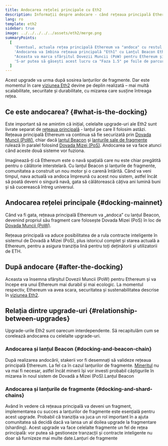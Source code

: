 ```yaml
---
title: Andocarea rețelei principale cu Eth2
description: Informații despre andocare - când rețeaua principală Ethereum se va alătura sistemului Dovada Mizei (PoS) coordonat de lanțul Beacon.
lang: ro
template: eth2
sidebar: true
image: ../../../../../assets/eth2/merge.png
summaryPoints:
  [
    'Eventual, actuala rețea principală Ethereum va "andoca" cu restul de upgrade Eth2.',
    'Andocarea va îmbina rețeaua principală "Eth1" cu Lanțul Beacon Eth2 și cu sistemul de fragmente.',
    "Aceasta va marca sfârșitul Dovezii Muncii (PoW) pentru Ethereum și tranziția completă la Dovada Mizei (PoS).",
    'S-ar putea să găsești acest lucru ca "Faza 1.5" pe foile de parcurs tehnice.',
  ]
---
```


<UpgradeStatus date="~2021/22">
    Acest upgrade va urma după sosirea lanțurilor de fragmente. Dar este momentul în care <a href="/eth2/vision/">viziunea Eth2</a> devine pe deplin realizată – mai multă scalabilitate, securitate și durabilitate, cu mizarea care susține întreaga rețea.
</UpgradeStatus>

## Ce este andocarea? {#what-is-the-docking}

Este important să ne amintim că inițial, celelalte upgrade-uri ale Eth2 sunt livrate separat de [rețeaua principală](/glossary/#mainnet) - lanțul pe care îl folosim astăzi. Rețeaua principală Ethereum va continua să fie securizată prin [Dovada Muncii (PoW)](/developers/docs/consensus-mechanisms/pow/), chiar dacă [lanțul Beacon](/eth2/beacon-chain/) și [lanțurile sale de fragmente](/eth2/shard-chains/) rulează în paralel folosind [Dovada Mizei (PoS)](/developers/docs/consensus-mechanisms/pos/). Andocarea se va face atunci când aceste două sisteme vor fuziona.

Imaginează-ți că Ethereum este o navă spațială care nu este chiar pregătită pentru o călătorie interstelară. Cu lanțul Beacon și lanțurile de fragmente, comunitatea a construit un nou motor și o carenă întărită. Când va veni timpul, nava actuală va andoca împreună cu acest nou sistem, astfel încât să poată deveni o singură navă, gata să călătorească câțiva ani lumină buni și să cucerească întreg universul.

## Andocarea rețelei principale {#docking-mainnet}

Când va fi gata, rețeaua principală Ethereum va „andoca” cu lanțul Beacon, devenind propriul său fragment care folosește Dovada Mizei (PoS) în loc de [Dovada Muncii (PoW)](/developers/docs/consensus-mechanisms/pow/).

Rețeaua principală va aduce posibilitatea de a rula contracte inteligente în sistemul de Dovadă a Mizei (PoS), plus istoricul complet și starea actuală a Ethereum, pentru a asigura tranziția lină pentru toți deținătorii și utilizatorii de ETH.

<!-- ### Improving mainnet

Before mainnet docks with the new eth2 system, it’s probably worthwhile sorting some of the issues that are in flight – often referred to as Ethereum1.x.

These include Improvements for

- **End users**: like [EIP-1559](https://eips.ethereum.org/EIPS/eip-1559) which changes the way users bid for blockspace. In other words, making transaction fees more efficient for end users.
- **Client runners**: making running clients more sustainable by capping disk space requirements.
- **Developers**: upgrading the EVM to be more flexible.

Plus many more.

[More on Ethereum1.x](/learn/#eth-1x)

These improvements all have a place in Eth2 so it’s likely that their progress may affect the timing of the docking. -->

## După andocare {#after-the-docking}

Aceasta va însemna sfârșitul Dovezii Muncii (PoW) pentru Ethereum și va începe era unui Ethereum mai durabil și mai ecologic. La momentul respectiv, Ethereum va avea scara, securitatea și sustenabilitatea descrise în [viziunea Eth2](/eth2/vision/).

## Relația dintre upgrade-uri {#relationship-between-upgrades}

Upgrade-urile Eth2 sunt oarecum interdependente. Să recapitulăm cum se corelează andocarea cu celelalte upgrade-uri.

### Andocarea și lanțul Beacon {#docking-and-beacon-chain}

După realizarea andocării, stakerii vor fi desemnați să valideze rețeaua principală Ethereum. La fel ca în cazul lanțurilor de fragmente. [Mineritul](/developers/docs/consensus-mechanisms/pow/mining/) nu va mai fi necesar, astfel încât minerii își vor investi probabil câștigurile în mizarea în noul sistem de Dovadă a Mizei (PoS).<ButtonLink to="/eth2/beacon-chain/">Lanțul Beacon</ButtonLink>

### Andocarea și lanțurile de fragmente {#docking-and-shard-chains}

Având în vedere că rețeaua principală va deveni un fragment, implementarea cu succes a lanțurilor de fragmente este esențială pentru acest upgrade. Probabil că tranziția va juca un rol important în a ajuta comunitatea să decidă dacă va lansa un al doilea upgrade la fragmentare (sharding). Acest upgrade va face celelalte fragmente un fel de rețea principală: vor putea să gestioneze tranzacții și contracte inteligente nu doar să furnizeze mai multe date.<ButtonLink to="/eth2/shard-chains/">Lanțuri de fragmente</ButtonLink>
